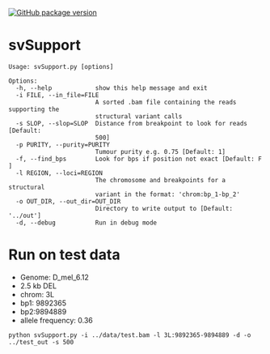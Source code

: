 [![GitHub package version](https://img.shields.io/github/package-json/v/badges/shields.svg)]()
# svSupport


```
Usage: svSupport.py [options]

Options:
  -h, --help            show this help message and exit
  -i FILE, --in_file=FILE
                        A sorted .bam file containing the reads supporting the
                        structural variant calls
  -s SLOP, --slop=SLOP  Distance from breakpoint to look for reads [Default:
                        500]
  -p PURITY, --purity=PURITY
                        Tumour purity e.g. 0.75 [Default: 1]
  -f, --find_bps        Look for bps if position not exact [Default: F ]
  -l REGION, --loci=REGION
                        The chromosome and breakpoints for a structural
                        variant in the format: 'chrom:bp_1-bp_2'
  -o OUT_DIR, --out_dir=OUT_DIR
                        Directory to write output to [Default: '../out']
  -d, --debug           Run in debug mode
```

# Run on test data
* Genome: D_mel_6.12
* 2.5 kb DEL
* chrom: 3L
* bp1: 9892365
* bp2:9894889
* allele frequency: 0.36

`python svSupport.py -i ../data/test.bam -l 3L:9892365-9894889 -d -o ../test_out -s 500`
